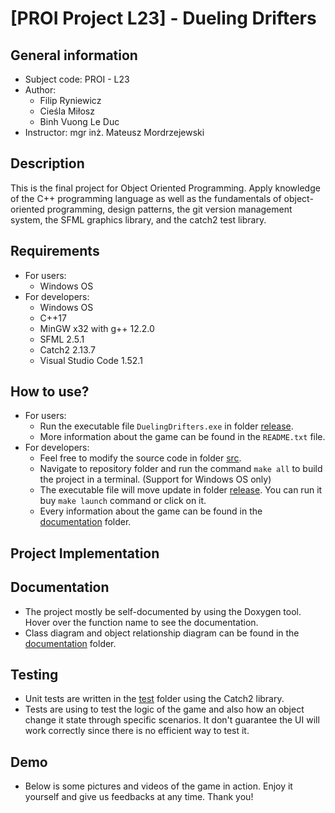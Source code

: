 # [PROI Project L23] - Dueling Drifters

## General information
* Subject code: PROI - L23
* Author:
    * Filip Ryniewicz
    * Cieśla Miłosz
    * Binh Vuong Le Duc
* Instructor: mgr inż. Mateusz Mordrzejewski

## **Description**
This is the final project for Object Oriented Programming. Apply knowledge of the C++ programming language as well as the fundamentals of object-oriented programming, design patterns, the git version management system, the SFML graphics library, and the catch2 test library.

## **Requirements**
* For users:
    * Windows OS
* For developers:
    * Windows OS
    * C++17
    * MinGW x32 with g++ 12.2.0
    * SFML 2.5.1
    * Catch2 2.13.7
    * Visual Studio Code 1.52.1

## **How to use?**
* For users:
    * Run the executable file `DuelingDrifters.exe` in folder [release](release).
    * More information about the game can be found in the `README.txt` file.
* For developers:
    * Feel free to modify the source code in folder [src](src).
    * Navigate to repository folder and run the command `make all` to build the project in a terminal. (Support for Windows OS only)
    * The executable file will move update in folder [release](release). You can run it buy `make launch` command or click on it.
    * Every information about the game can be found in the [documentation](documentation) folder.
## **Project Implementation**

## **Documentation**
* The project mostly be self-documented by using the Doxygen tool. Hover over the function name to see the documentation.
* Class diagram and object relationship diagram can be found in the [documentation](documentation) folder.
## **Testing**
* Unit tests are written in the [test](test) folder using the Catch2 library.
* Tests are using to test the logic of the game and also how an object change it state through specific scenarios. It don't guarantee the UI will work correctly since there is no efficient way to test it.
## **Demo**
* Below is some pictures and videos of the game in action. Enjoy it yourself and give us feedbacks at any time. Thank you!